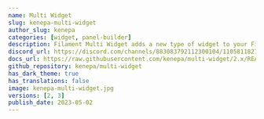 ```yaml
---
name: Multi Widget
slug: kenepa-multi-widget
author_slug: kenepa
categories: [widget, panel-builder]
description: Filament Multi Widget adds a new type of widget to your Filament application. The Multi Widget allows you to combine multiple widgets into a single widget, that can be switched using tabs. This plugin helps clean up your Filament dashboard.
discord_url: https://discord.com/channels/883083792112300104/1105811827000098948
docs_url: https://raw.githubusercontent.com/kenepa/multi-widget/2.x/README.md
github_repository: kenepa/multi-widget
has_dark_theme: true
has_translations: false
image: kenepa-multi-widget.jpg
versions: [2, 3]
publish_date: 2023-05-02
---
```

